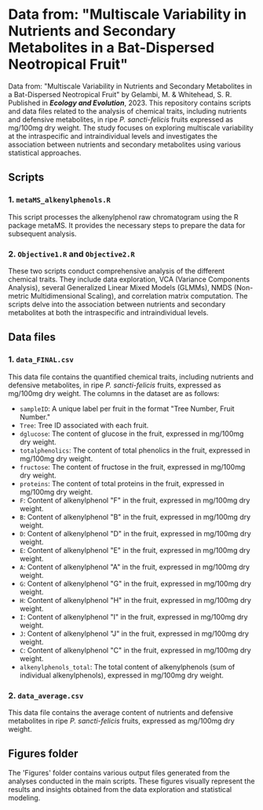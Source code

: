 # Data from: "Multiscale Variability in Nutrients and Secondary Metabolites in a Bat-Dispersed Neotropical Fruit"

Data from: "Multiscale Variability in Nutrients and Secondary Metabolites in a Bat-Dispersed Neotropical Fruit" by Gelambi, M. & Whitehead, S. R. Published in ___Ecology and Evolution___, 2023.
This repository contains scripts and data files related to the analysis of chemical traits, including nutrients and defensive metabolites, in ripe *P. sancti-felicis* fruits expressed as mg/100mg dry weight. The study focuses on exploring multiscale variability at the intraspecific and intraindividual levels and investigates the association between nutrients and secondary metabolites using various statistical approaches.

## Scripts

### 1. `metaMS_alkenylphenols.R`

This script processes the alkenylphenol raw chromatogram using the R package metaMS. It provides the necessary steps to prepare the data for subsequent analysis.

### 2. `Objective1.R` and `Objective2.R`

These two scripts conduct comprehensive analysis of the different chemical traits. They include data exploration, VCA (Variance Components Analysis), several Generalized Linear Mixed Models (GLMMs), NMDS (Non-metric Multidimensional Scaling), and correlation matrix computation. The scripts delve into the association between nutrients and secondary metabolites at both the intraspecific and intraindividual levels.

## Data files

### 1. `data_FINAL.csv`

This data file contains the quantified chemical traits, including nutrients and defensive metabolites, in ripe *P. sancti-felicis* fruits, expressed as mg/100mg dry weight. The columns in the dataset are as follows:

- `sampleID`: A unique label per fruit in the format "Tree Number, Fruit Number."
- `Tree`: Tree ID associated with each fruit.
- `dglucose`: The content of glucose in the fruit, expressed in mg/100mg dry weight.
- `totalphenolics`: The content of total phenolics in the fruit, expressed in mg/100mg dry weight.
- `fructose`: The content of fructose in the fruit, expressed in mg/100mg dry weight.
- `proteins`: The content of total proteins in the fruit, expressed in mg/100mg dry weight.
- `F`: Content of alkenylphenol "F" in the fruit, expressed in mg/100mg dry weight.
- `B`: Content of alkenylphenol "B" in the fruit, expressed in mg/100mg dry weight.
- `D`: Content of alkenylphenol "D" in the fruit, expressed in mg/100mg dry weight.
- `E`: Content of alkenylphenol "E" in the fruit, expressed in mg/100mg dry weight.
- `A`: Content of alkenylphenol "A" in the fruit, expressed in mg/100mg dry weight.
- `G`: Content of alkenylphenol "G" in the fruit, expressed in mg/100mg dry weight.
- `H`: Content of alkenylphenol "H" in the fruit, expressed in mg/100mg dry weight.
- `I`: Content of alkenylphenol "I" in the fruit, expressed in mg/100mg dry weight.
- `J`: Content of alkenylphenol "J" in the fruit, expressed in mg/100mg dry weight.
- `C`: Content of alkenylphenol "C" in the fruit, expressed in mg/100mg dry weight.
- `alkenylphenols_total`: The total content of alkenylphenols (sum of individual alkenylphenols), expressed in mg/100mg dry weight.

### 2. `data_average.csv`

This data file contains the average content of nutrients and defensive metabolites in ripe *P. sancti-felicis* fruits, expressed as mg/100mg dry weight. 

## Figures folder

The 'Figures' folder contains various output files generated from the analyses conducted in the main scripts. These figures visually represent the results and insights obtained from the data exploration and statistical modeling.
